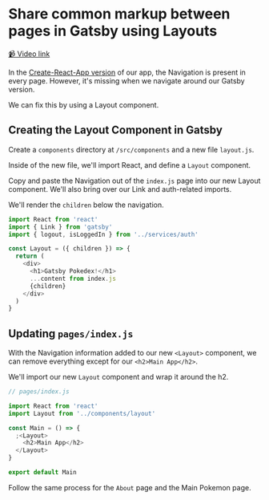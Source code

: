 # Share common markup between pages in Gatsby using Layouts

[📹 Video link](https://www.egghead.io/lessons/gatsby-share-common-markup-between-pages-in-gatsby-using-layouts)

In the [Create-React-App version](https://codesandbox.io/s/optimistic-jepsen-1zqmb?from-embed=&file=/src/index.js) of our app, the Navigation is present in every page. However, it's missing when we navigate around our Gatsby version.

We can fix this by using a Layout component.

## Creating the Layout Component in Gatsby

Create a `components` directory at `/src/components` and a new file `layout.js`.

Inside of the new file, we'll import React, and define a `Layout` component.

Copy and paste the Navigation out of the `index.js` page into our new Layout component. We'll also bring over our Link and auth-related imports.

We'll render the `children` below the navigation.

```js
import React from 'react'
import { Link } from 'gatsby'
import { logout, isLoggedIn } from '../services/auth'

const Layout = ({ children }) => {
  return (
    <div>
      <h1>Gatsby Pokedex!</h1>
      ...content from index.js
      {children}
    </div>
  )
}
```

## Updating `pages/index.js`

With the Navigation information added to our new `<Layout>` component, we can remove everything except for our `<h2>Main App</h2>`.

We'll import our new `Layout` component and wrap it around the h2.

```js
// pages/index.js

import React from 'react'
import Layout from '../components/layout'

const Main = () => {
  ;<Layout>
    <h2>Main App</h2>
  </Layout>
}

export default Main
```

Follow the same process for the `About` page and the Main Pokemon page.
